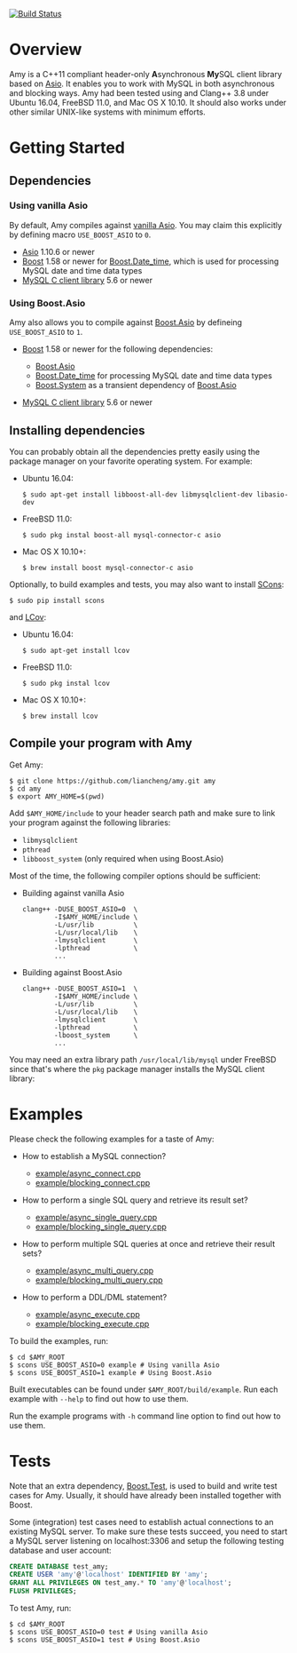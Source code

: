 [![Build Status](https://travis-ci.org/liancheng/amy.svg?branch=master)](https://travis-ci.org/liancheng/amy)

# Overview

Amy is a C++11 compliant header-only **A**synchronous **My**SQL client library based on [Asio][asio]. It enables you to work with MySQL in both asynchronous and blocking ways. Amy had been tested using and Clang++ 3.8 under Ubuntu 16.04, FreeBSD 11.0, and Mac OS X 10.10. It should also works under other similar UNIX-like systems with minimum efforts.

# Getting Started

## Dependencies

### Using vanilla Asio

By default, Amy compiles against [vanilla Asio][vanilla-asio]. You may claim this explicitly by defining macro `USE_BOOST_ASIO` to `0`.

- [Asio][vanilla-asio] 1.10.6 or newer
- [Boost][boost] 1.58 or newer for [Boost.Date_time][boost-date-time], which is used for processing MySQL date and time data types
- [MySQL C client library][mysql-c-connector] 5.6 or newer

### Using Boost.Asio

Amy also allows you to compile against [Boost.Asio][boost-asio] by defineing `USE_BOOST_ASIO` to `1`.

- [Boost][boost] 1.58 or newer for the following dependencies:

  - [Boost.Asio][boost-asio]
  - [Boost.Date_time][boost-date-time] for processing MySQL date and time data types
  - [Boost.System][boost-system] as a transient dependency of [Boost.Asio][boost-asio]

- [MySQL C client library][mysql-c-connector] 5.6 or newer

## Installing dependencies

You can probably obtain all the dependencies pretty easily using the package manager on your favorite operating system. For example:

- Ubuntu 16.04:

  ```
  $ sudo apt-get install libboost-all-dev libmysqlclient-dev libasio-dev
  ```

- FreeBSD 11.0:

  ```
  $ sudo pkg instal boost-all mysql-connector-c asio
  ```

- Mac OS X 10.10+:

  ```
  $ brew install boost mysql-connector-c asio
  ```

Optionally, to build examples and tests, you may also want to install [SCons][scons]:

```
$ sudo pip install scons
```

and [LCov][lcov]:

- Ubuntu 16.04:

  ```
  $ sudo apt-get install lcov
  ```

- FreeBSD 11.0:

  ```
  $ sudo pkg instal lcov
  ```

- Mac OS X 10.10+:

  ```
  $ brew install lcov
  ```

## Compile your program with Amy

Get Amy:

```
$ git clone https://github.com/liancheng/amy.git amy
$ cd amy
$ export AMY_HOME=$(pwd)
```

Add `$AMY_HOME/include` to your header search path and make sure to link your program against the following libraries:

- `libmysqlclient`
- `pthread`
- `libboost_system` (only required when using Boost.Asio)

Most of the time, the following compiler options should be sufficient:

- Building against vanilla Asio

  ```
  clang++ -DUSE_BOOST_ASIO=0  \
          -I$AMY_HOME/include \
          -L/usr/lib          \
          -L/usr/local/lib    \
          -lmysqlclient       \
          -lpthread           \
          ...
  ```

- Building against Boost.Asio

  ```
  clang++ -DUSE_BOOST_ASIO=1  \
          -I$AMY_HOME/include \
          -L/usr/lib          \
          -L/usr/local/lib    \
          -lmysqlclient       \
          -lpthread           \
          -lboost_system      \
          ...
  ```

You may need an extra library path `/usr/local/lib/mysql` under FreeBSD since that's where the `pkg` package manager installs the MySQL client library:

# Examples

Please check the following examples for a taste of Amy:

- How to establish a MySQL connection?

  - [example/async_connect.cpp](example/async_connect.cpp)
  - [example/blocking_connect.cpp](example/blocking_connect.cpp)

- How to perform a single SQL query and retrieve its result set?

  - [example/async_single_query.cpp](example/async_single_query.cpp)
  - [example/blocking_single_query.cpp](example/blocking_single_query.cpp)

- How to perform multiple SQL queries at once and retrieve their result sets?

  - [example/async_multi_query.cpp](example/async_multi_query.cpp)
  - [example/blocking_multi_query.cpp](example/blocking_multi_query.cpp)

- How to perform a DDL/DML statement?

  - [example/async_execute.cpp](example/async_execute.cpp)
  - [example/blocking_execute.cpp](example/blocking_execute.cpp)

To build the examples, run:

```
$ cd $AMY_ROOT
$ scons USE_BOOST_ASIO=0 example # Using vanilla Asio
$ scons USE_BOOST_ASIO=1 example # Using Boost.Asio
```

Built executables can be found under `$AMY_ROOT/build/example`. Run each example with `--help` to find out how to use them.

Run the example programs with `-h` command line option to find out how to use them.

# Tests

Note that an extra dependency, [Boost.Test][boost-test], is used to build and write test cases for Amy. Usually, it should have already been installed together with Boost.

Some (integration) test cases need to establish actual connections to an existing MySQL server. To make sure these tests succeed, you need to start a MySQL server listening on localhost:3306 and setup the following testing database and user account:

```sql
CREATE DATABASE test_amy;
CREATE USER 'amy'@'localhost' IDENTIFIED BY 'amy';
GRANT ALL PRIVILEGES ON test_amy.* TO 'amy'@'localhost';
FLUSH PRIVILEGES;
```

To test Amy, run:

```
$ cd $AMY_ROOT
$ scons USE_BOOST_ASIO=0 test # Using vanilla Asio
$ scons USE_BOOST_ASIO=1 test # Using Boost.Asio
```

[asio]: http://think-async.com/Asio
[boost-asio]: http://www.boost.org/doc/libs/1_58_0/doc/html/boost_asio.html
[boost-date-time]: http://www.boost.org/doc/libs/1_58_0/doc/html/date_time.html
[boost-iterator]: http://www.boost.org/doc/libs/1_58_0/libs/iterator/doc/index.html
[boost-system]: http://www.boost.org/doc/libs/1_58_0/libs/system/doc/index.html
[boost-test]: http://www.boost.org/doc/libs/1_58_0/libs/test/doc/html/index.html
[boost]: http://www.boost.org/
[lcov]: http://ltp.sourceforge.net/coverage/lcov.php
[mysql-c-connector]: https://dev.mysql.com/downloads/connector/c/
[scons]: http://scons.org/
[vanilla-asio]: https://github.com/chriskohlhoff/asio
